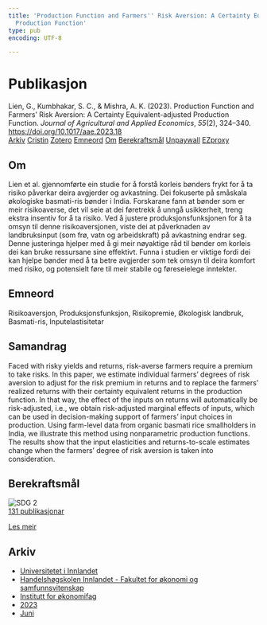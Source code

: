 ```yaml
---
title: 'Production Function and Farmers'' Risk Aversion: A Certainty Equivalent-adjusted
  Production Function'
type: pub
encoding: UTF-8

---
```

<h1>Publikasjon</h1>
<article id="csl-bib-container-7C3WAA9E" class="csl-bib-container">
  <div class="csl-bib-body"> <div class="csl-entry">Lien, G., Kumbhakar, S. C., &#38; Mishra, A. K. (2023). Production Function and Farmers’ Risk Aversion: A Certainty Equivalent-adjusted Production Function. <i>Journal of Agricultural and Applied Economics</i>, <i>55</i>(2), 324–340. <a href="https://doi.org/10.1017/aae.2023.18">https://doi.org/10.1017/aae.2023.18</a></div> </div>
  <div class="csl-bib-buttons">
    <a href="#taxonomy-article-7C3WAA9E" alt="archive" class="csl-bib-button">Arkiv</a>
    <a href="https://app.cristin.no/results/show.jsf?id=2159760" alt="Cristin" class="csl-bib-button">Cristin</a>
    <a href="http://zotero.org/groups/5881554/items/7C3WAA9E" alt="Zotero" class="csl-bib-button">Zotero</a>
    <a href="#keywords-article-7C3WAA9E" alt="keywords" class="csl-bib-button">Emneord</a>
    <a href="#about-article-7C3WAA9E" alt="about_pub" class="csl-bib-button">Om</a>
    <a href="#sdg-article-7C3WAA9E" alt="sdg" class="csl-bib-button">Berekraftsmål</a>
    <a href="https://www.cambridge.org/core/services/aop-cambridge-core/content/view/94346B5FF32A52BCBDFC29645331DD38/S1074070823000184a.pdf/div-class-title-production-function-and-farmers-risk-aversion-a-certainty-equivalent-adjusted-production-function-div.pdf" alt="Unpaywall" class="csl-bib-button">Unpaywall</a>
    <a href="https://www.cambridge.org/core/services/aop-cambridge-core/content/view/94346B5FF32A52BCBDFC29645331DD38/S1074070823000184a.pdf/div-class-title-production-function-and-farmers-risk-aversion-a-certainty-equivalent-adjusted-production-function-div.pdf" alt="EZproxy" class="csl-bib-button">EZproxy</a>
  </div>
  <div id="csl-bib-meta-container-7C3WAA9E"></div>
</article>
<div id="csl-bib-meta-7C3WAA9E" class="csl-bib-meta">
  <article id="about-article-7C3WAA9E" class="about_pub-article">
    <h1>Om</h1>
    Lien et al. gjennomførte ein studie for å forstå korleis bønders frykt for å ta risiko påverkar deira avgjerder og avkastning. Dei fokuserte på småskala økologiske basmati-ris bønder i India. Forskarane fann at bønder som er meir risikoaverse, det vil seie at dei føretrekk å unngå usikkerheit, treng ekstra insentiv for å ta risiko. Ved å justere produksjonsfunksjonen for å ta omsyn til denne risikoaversjonen, viste dei at påverknaden av landbruksinput (som frø, vatn og arbeidskraft) på avkastning endrar seg. Denne justeringa hjelper med å gi meir nøyaktige råd til bønder om korleis dei kan bruke ressursane sine effektivt. Funna i studien er viktige fordi dei kan hjelpe bønder med å ta betre avgjerder som tek omsyn til deira komfort med risiko, og potensielt føre til meir stabile og føreseielege inntekter.
  </article>
  <article id="keywords-article-7C3WAA9E" class="keywords-article">
    <h1>Emneord</h1>
    Risikoaversjon, Produksjonsfunksjon, Risikopremie, Økologisk landbruk, Basmati-ris, Inputelastisitetar
  </article>
  <article id="abstract-article-7C3WAA9E" class="abstract-article">
    <h1>Samandrag</h1>
    Faced with risky yields and returns, risk-averse farmers require a premium to take risks. In this paper, we estimate individual farmers’ degrees of risk aversion to adjust for the risk premium in returns and to replace the farmers’ realized returns with their certainty equivalent returns in the production function. In that way, the effect of the inputs on returns will automatically be risk-adjusted, i.e., we obtain risk-adjusted marginal effects of inputs, which can be used in decision-making support of farmers’ input choices in production. Using farm-level data from organic basmati rice smallholders in India, we illustrate this method using nonparametric production functions. The results show that the input elasticities and returns-to-scale estimates change when the farmers’ degree of risk aversion is taken into consideration.
  </article>
  <article id="sdg-article-7C3WAA9E" class="sdg-article">
    <h1>Berekraftsmål</h1>
    <div class="sdg-container"><div id="sdg2" class="sdg">
        <img src="{{< params subfolder >}}images/sdg/sdg02_nn.png" class="image" alt="SDG 2">
        <div class="sdg-overlay">
          <a href="/nn/archive/?key=?sdg=2#archive" class="sdg-publication-count"><span>131</span> publikasjonar</a>
          <p><a href="https://fn.no/om-fn/fns-baerekraftsmaal/utrydde-sult?lang=nno-NO" class="sdg-read-more">Les meir</a></p>
        </div>
      </div></div>
  </article>
  <article id="taxonomy-article-7C3WAA9E" class="taxonomy-article">
    <h1>Arkiv</h1>
    <ul>
      <li>
        <a href="/nn/archive/?key=3DCRN523">Universitetet i Innlandet</a>
      </li>
      <li>
        <a href="/nn/archive/?key=DU8Q9LN9">Handelshøgskolen Innlandet - Fakultet for økonomi og samfunnsvitenskap</a>
      </li>
      <li>
        <a href="/nn/archive/?key=3IQA89I8">Institutt for økonomifag</a>
      </li>
      <li>
        <a href="/nn/archive/?key=RD9NIUZB">2023</a>
      </li>
      <li>
        <a href="/nn/archive/?key=H89YRJF9">Juni</a>
      </li>
    </ul>
  </article>
</div>
